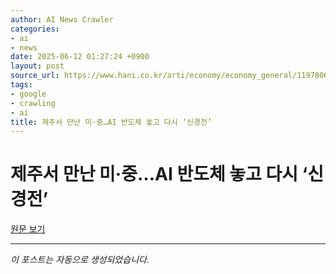 ```yaml
---
author: AI News Crawler
categories:
- ai
- news
date: 2025-06-12 01:27:24 +0900
layout: post
source_url: https://www.hani.co.kr/arti/economy/economy_general/1197806.html
tags:
- google
- crawling
- ai
title: 제주서 만난 미·중…AI 반도체 놓고 다시 ‘신경전’
---
```


# 제주서 만난 미·중…AI 반도체 놓고 다시 ‘신경전’

[원문 보기](https://www.hani.co.kr/arti/economy/economy_general/1197806.html)

---
*이 포스트는 자동으로 생성되었습니다.*
